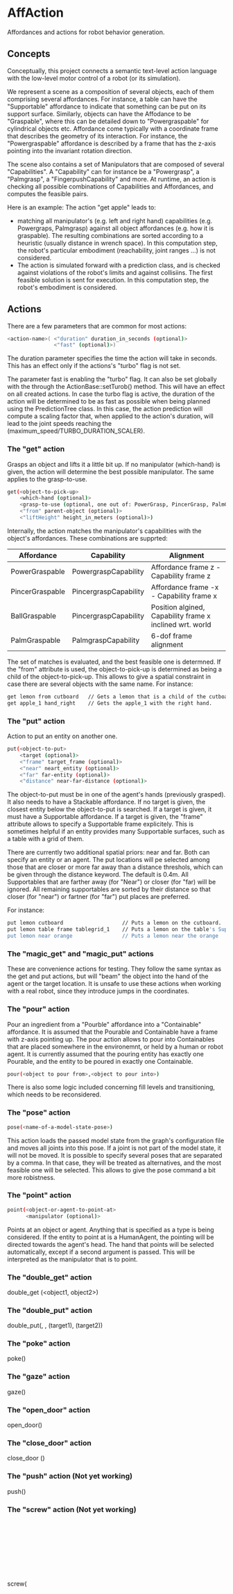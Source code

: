 # AffAction

Affordances and actions for robot behavior generation. 



## Concepts

Conceptually, this project connects a semantic text-level action language
with the low-level motor control of a robot (or its simulation). 

We represent a scene as a composition of several objects, each of them 
comprising several affordances. For instance, a table can have the 
"Supportable" affordance to indicate that something can be put on its support
surface. Similarly, objects can have the Affodance to be "Graspable", where
this can be detailed down to "Powergraspable" for cylindrical objects etc.
Affordance come typically with a coordinate frame that describes the 
geometry of its interaction. For instance, the "Powergraspable" affordance
is described by a frame that has the z-axis pointing into the invariant
rotation direction.

The scene also contains a set of Manipulators that are composed of several 
"Capabilities". A "Capability" can for instance be a "Powergrasp", a 
"Palmgrasp", a "FingerpushCapability" and more. At runtime, an action is 
checking all possible combinations of Capabilities and Affordances, and 
computes the feasible pairs. 

Here is an example:
The action "get apple" leads to:
- matching all manipulator's (e.g. left and right hand) capabilities (e.g. 
  Powergraps, Palmgrasp) against all object affordances (e.g. how it is 
  graspable). The resulting combinations are sorted according to a heuristic 
  (usually distance in wrench space). In this computation step, the robot's 
  particular embodiment (reachability, joint ranges ...) is not considered.
- The action is simulated forward with a prediction class, and is checked 
  against violations of the robot's limits and against collisiins. The first 
  feasible solution is sent for execution. In this computation step, the 
  robot's embodiment is considered.



## Actions

There are a few parameters that are common for most actions:

```bash
<action-name>( <"duration" duration_in_seconds (optional)>
               <"fast" (optional)>)
```
The duration parameter specifies the time the action will take in seconds. This 
has an effect only if the actions's "turbo" flag is not set. 

The parameter fast is enabling the
"turbo" flag. It can also be set globally with the through the 
ActionBase::setTurob() method. This will have an effect on all created actions. 
In case the turbo flag is active, the duration of the action will be determined 
to be as fast as possible when being planned using the PredictionTree class. 
In this case, the action prediction will compute a scaling factor that, when 
applied to the action's duration, will lead to the joint speeds reaching the 
(maximum_speed/TURBO_DURATION_SCALER).


### The "get" action

Grasps an object and lifts it a little bit up. If no manipulator (which-hand) is given,
the action will determine the best possible manipulator. The same applies to the 
grasp-to-use. 

```bash
get(<object-to-pick-up> 
    <which-hand (optional)> 
    <grasp-to-use (optional, one out of: PowerGrasp, PincerGrasp, PalmGrasp, BallGrasp, CircularGrasp, TwistGrasp)>
    <"from" parent-object (optional)> 
    <"liftHeight" height_in_meters (optional)>)
```

Internally, the action matches
the manipulator's capabilities with the object's affordances. These combinations are
supprted:

Affordance      | Capability             | Alignment
----------------| ---------------------  | ---------------------
PowerGraspable  | PowergraspCapability   | Affordance frame z - Capability frame z
PincerGraspable | PincergraspCapability  | Affordance frame -x - Capability frame x
BallGraspable   | PincergraspCapability  | Position algined, Capability frame x inclined wrt. world
PalmGraspable   | PalmgraspCapability    | 6-dof frame alignment

The set of matches is evaluated, and the best feasible one is determned. If the "from"
attribute is used, the object-to-pick-up is determined as being a child of the
object-to-pick-up. This allows to give a spatial constraint in case there are several
objects with the same name. For instance:

```bash
get lemon from cutboard   // Gets a lemon that is a child of the cutboard. The hand is auto-selected.
get apple_1 hand_right    // Gets the apple_1 with the right hand.
```


### The "put" action

Action to put an entity on another one. 

```bash
put(<object-to-put> 
    <target (optional)> 
    <"frame" target_frame (optional)>
    <"near" neart_entity (optional)>
    <"far" far-entity (optional)>
    <"distance" near-far-distance (optional)>
```

The object-to-put must be in one of the agent's hands (previously grasped). It also needs to
have a Stackable affordance. If no target is given, the closest entity below the object-to-put
is searched. If a target is given, it must have a Supportable affordance. If a target is given,
the "frame" attribute allows to specify a Supportable frame explicitely. This is sometimes 
helpful if an entity provides many Supportable surfaces, such as a table with a grid of them.

There are currently two additional spatial priors: near and far. Both can specify an entity or 
an agent. The put locations will pe selected among those that are closer or more far away than 
a distance threshols, which can be given through the distance keyword. The default is 0.4m.
All Supportables that are farther away (for "Near") or closer (for "far) will be ignored. All
remaining supportables are sorted by their distance so that closer (for "near") or fartner (for
"far") put places are preferred.

For instance:

```bash
put lemon cutboard                   // Puts a lemon on the cutboard.
put lemon table frame tablegrid_1    // Puts a lemon on the table's Supportable tablegrid_4
put lemon near orange                // Puts a lemon near the orange
```


### The "magic_get" and "magic_put" actions

These are convenience actions for testing. They follow the same syntax as the get and put actions, 
but will "beam" the object into the hand of the agent or the target location. It is unsafe to use
these actions when working with a real robot, since they introduce jumps in the coordinates.


### The "pour" action

Pour an ingredient from a "Pourble" affordance into a "Containable" affordance. It is assumed
that the Pourable and Containable have a frame with z-axis pointing up. The pour action allows
to pour into Containables that are placed somewhere in the environemnt, or held by a human
or robot agent. It is currently assumed that the pouring entity has exactly one Pourable, and
the entity to be poured in exactly one Containable. 

```bash
pour(<object to pour from>,<object to pour into>)
```

There is also some logic included concerning fill levels and transitioning, which needs
to be reconsidered.

### The "pose" action

```bash
pose(<name-of-a-model-state-pose>)
```

This action loads the passed model state from the graph's configuration file and
moves all joints into this pose. If a joint is not part of the model state, it
will not be moved. It is possible to specify several poses that are separated by a 
comma. In that case, they will be treated as alternatives, and the most feasible one
will be selected. This allows to give the pose command a bit more robistness.


### The "point" action

```bash
point(<object-or-agent-to-point-at> 
      <manipulator (optional)> 
```

Points at an object or agent. Anything that is specified as a type is being considered.
If the entity to point at is a HumanAgent, the pointing will be directed towards the
agent's head. The hand that points will be selected automatically, except if a second
argument is passed. This will be interpreted as the manipulator that is to point.

### The "double_get" action
double_get (<object1, object2>)

### The "double_put" action
double_put(<object1>, <object2>, (target1), (target2))

### The "poke" action
poke(<switch-object>)

### The "gaze" action
gaze(<object to look at>)

### The "open_door" action
open_door(<door-object>)

### The "close_door" action
close_door (<door-object>)


### The "push" action (Not yet working)
push(<object to push>)

### The "screw" action (Not yet working)
screw(<object to screw top off>)



## Feedback messages

### Syntax of Error messages:

    ERROR: cannot  REASON: because  SUGGESTION:  DEVELOPER:

  or

    FATAL_ERROR for non-recoverable errors (e.g. Emergency Stop ...)

### Unrecoverable Errors that Need a Replan:

  Semantic Errors:

   - Wrong command syntax  
   - Usage of object names not existing in the environment

  Logical Errors:

  - Try to get an object when both hands are full
  - Try to pour an object into an object placed in a closed container
  - Try to pour an object into an object already full
  - Opening or closing non openable objects
  - Switching on/off non powerable objects

  Physical Errors:

  - Command impossible to perform by the robot because of joint-limit errors
  - Command impossible to perform because object x is an obstacle
  - Command impossible to perform because target object is out of reach



## Software design

The project is composed of three parts:

- Actions: Algorithmic libraries that implement the ActionScene, 
  Affordances, Capabilities and actions.
- Component system: Components that interact with the subscribe - publish 
  mechanism
- Examples: Example classes that work with the ExampleRunner applications.

## How to build

  - Please make sure that you have set the SIT and MAKEFILE_PLATFORM 
    environment variables
  - Please make sure the WM5 library has been compiled into the Rcs 
    dependency. If not, a runtime warning will be issued.
```
  git clone https://github.com/HRI-EU/affaction.git
  cd affaction
  mkdir build
  cd build
  cmake .. 
  make -j24
```

  - This should build several executables into the bin directory

## How to start the websocket action server

  - bin/TestLLMSim -websocket (Port is 35000, that's the default)
  - with command line options printed to console: bin/TestLLMSim -h 

## Todos

  - inf in prediction cost
  - used_manipulators
  - open-world
  - smart pointers for tree nodes and prediction results
  - Pass explanations from tree to python wrapper
  - nicer function for pose sequences
  - improve Affordance documentation
  - When doing tree prediction, check for substantial errors and only 
    report this one rather than the n best ones. Substantial errors 
    are ones that disallow to create an action regardless of its 
    parametrization, for instance by naming objects that don't exist.



